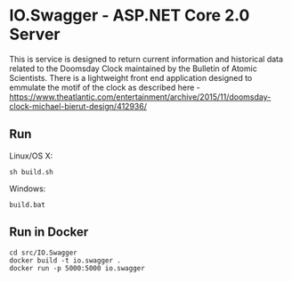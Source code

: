 # IO.Swagger - ASP.NET Core 2.0 Server

This is service is designed to return current information and historical data related to the Doomsday Clock maintained by the Bulletin of Atomic Scientists. There is a lightweight front end application designed to emmulate the motif of the clock as described here - https://www.theatlantic.com/entertainment/archive/2015/11/doomsday-clock-michael-bierut-design/412936/

## Run

Linux/OS X:

```
sh build.sh
```

Windows:

```
build.bat
```

## Run in Docker

```
cd src/IO.Swagger
docker build -t io.swagger .
docker run -p 5000:5000 io.swagger
```
